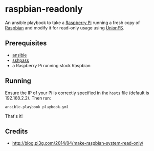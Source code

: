 # raspbian-readonly

An ansible playbook to take a [Raspberry Pi](http://www.raspberrypi.org/) running a fresh copy of [Raspbian](http://www.raspbian.org/) and modify it for read-only usage using [UnionFS](http://en.wikipedia.org/wiki/UnionFS).

## Prerequisites

* [ansible](http://www.ansible.com/)
* [sshpass](https://gist.github.com/arunoda/7790979)
* a Raspberry Pi running stock Raspbian

## Running

Ensure the IP of your Pi is correctly specified in the `hosts` file (default is 192.168.2.2).  Then run:

```
ansible-playbook playbook.yml
```

That's it!

## Credits

* http://blog.pi3g.com/2014/04/make-raspbian-system-read-only/


